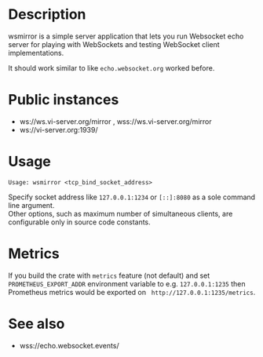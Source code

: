 # Description

wsmirror is a simple server application that lets you run Websocket echo server for playing with WebSockets and testing WebSocket client implementations.

It should work similar to like `echo.websocket.org` worked before.

# Public instances

* ws://ws.vi-server.org/mirror , wss://ws.vi-server.org/mirror
* ws://vi-server.org:1939/


# Usage

    Usage: wsmirror <tcp_bind_socket_address>

Specify socket address like `127.0.0.1:1234` or `[::]:8080` as a sole command line argument.  
Other options, such as maximum number of simultaneous clients, are configurable only in source code constants.


# Metrics

If you build the crate with `metrics` feature (not default) and set `PROMETHEUS_EXPORT_ADDR` environment variable to e.g. `127.0.0.1:1235` then Prometheus metrics would be exported on ` http://127.0.0.1:1235/metrics`.

# See also

* wss://echo.websocket.events/
